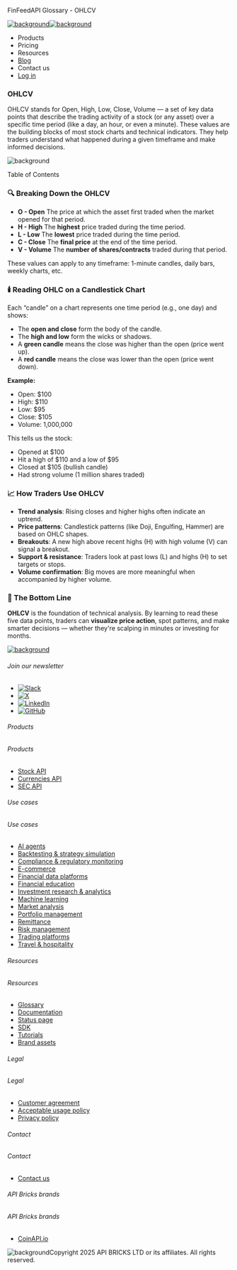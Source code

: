 FinFeedAPI Glossary - OHLCV

[![background](/_next/image?url=https%3A%2F%2Fcdn.sanity.io%2Fimages%2Fxpx4czto%2Fproduction%2Fc9a795fc7fb3558997d636211a44e71eb59288f0-773x184.png&w=1920&q=75)![background](https://cdn.sanity.io/images/xpx4czto/production/875913d8710b3054c19fad19673dc5592614265e-773x184.svg)](/)

* Products
* Pricing
* Resources
* [Blog](/blog)
* Contact us
* [Log in](https://console.finfeedapi.com/?link=/apikeys/create)

### OHLCV

OHLCV stands for Open, High, Low, Close, Volume — a set of key data points that describe the trading activity of a stock (or any asset) over a specific time period (like a day, an hour, or even a minute).
These values are the building blocks of most stock charts and technical indicators. They help traders understand what happened during a given timeframe and make informed decisions.

![background](https://cdn.sanity.io/images/xpx4czto/production/999c709b2777af013884c6e2623e9aa699585a06-429x429.svg)

Table of Contents

### 🔍 Breaking Down the OHLCV

* **O - Open** The price at which the asset first traded when the market opened for that period.
* **H - High** The **highest** price traded during the time period.
* **L - Low** The **lowest** price traded during the time period.
* **C - Close** The **final price** at the end of the time period.
* **V - Volume** The **number of shares/contracts** traded during that period.

These values can apply to any timeframe: 1-minute candles, daily bars, weekly charts, etc.

### 🕯️ Reading OHLC on a Candlestick Chart

Each “candle” on a chart represents one time period (e.g., one day) and shows:

* The **open and close** form the body of the candle.
* The **high and low** form the wicks or shadows.
* A **green candle** means the close was higher than the open (price went up).
* A **red candle** means the close was lower than the open (price went down).

**Example:**

* Open: $100
* High: $110
* Low: $95
* Close: $105
* Volume: 1,000,000

This tells us the stock:

* Opened at $100
* Hit a high of $110 and a low of $95
* Closed at $105 (bullish candle)
* Had strong volume (1 million shares traded)

### 📈 How Traders Use OHLCV

* **Trend analysis**: Rising closes and higher highs often indicate an uptrend.
* **Price patterns**: Candlestick patterns (like Doji, Engulfing, Hammer) are based on OHLC shapes.
* **Breakouts**: A new high above recent highs (H) with high volume (V) can signal a breakout.
* **Support & resistance**: Traders look at past lows (L) and highs (H) to set targets or stops.
* **Volume confirmation**: Big moves are more meaningful when accompanied by higher volume.

### 🧠 The Bottom Line

**OHLCV** is the foundation of technical analysis. By learning to read these five data points, traders can **visualize price action**, spot patterns, and make smarter decisions — whether they're scalping in minutes or investing for months.

[![background](https://cdn.sanity.io/images/xpx4czto/production/8a2788aebc71f7f5dce82eb1b7a5e5cec9a64838-773x184.svg)](/)

###### Join our newsletter

* [![Slack](https://cdn.sanity.io/images/xpx4czto/production/26371f7c1474b3ce9e67c32e006a140ddd704b95-512x512.svg)](https://finfeedapi.slack.com/x-p8539721774929-8529109118914-8531038476964/messages/C08FVM7P68H)
* [![X](/_next/image?url=https%3A%2F%2Fcdn.sanity.io%2Fimages%2Fxpx4czto%2Fproduction%2F0aa41878d0ceb77292d9f847b2f4e21d688460c1-2400x2453.png&w=64&q=75)](https://x.com/FinFeedAPI "Follow FinFeedAPI on X")
* [![LinkedIn](/_next/image?url=https%3A%2F%2Fcdn.sanity.io%2Fimages%2Fxpx4czto%2Fproduction%2Fb9ce6f119974543779bbcad7563e234be8edd900-840x779.png&w=64&q=75)](https://www.linkedin.com/company/finfeedapi/?viewAsMember=true "Join FinFeedAPI on LinkedIn")
* [![GitHub](https://cdn.sanity.io/images/xpx4czto/production/f202b6faccfd5cc46299b976c2635fee60b55aa0-98x96.svg)](https://github.com/api-bricks/api-bricks-sdk/tree/master/finfeedapi)

###### Products

###### Products

* [Stock API](/products/stock-api)
* [Currencies API](/products/currencies-api)
* [SEC API](/products/sec-api)

###### Use cases

###### Use cases

* [AI agents](/use-case/ai-agents)
* [Backtesting & strategy simulation](/use-case/backtesting-strategy-simulation)
* [Compliance & regulatory monitoring](/use-case/compliance-regulatory-monitoring)
* [E-commerce](/use-case/e-commerce)
* [Financial data platforms](/use-case/financial-data-platforms)
* [Financial education](/use-case/education-platforms)
* [Investment research & analytics](/use-case/investment-research-analytics)
* [Machine learning](/use-case/machine-learning)
* [Market analysis](/use-case/market-analysis)
* [Portfolio management](/use-case/portfolio-management)
* [Remittance](/use-case/remittance)
* [Risk management](/use-case/risk-management)
* [Trading platforms](/use-case/trading-platforms)
* [Travel & hospitality](/use-case/travel-hospitality)

###### Resources

###### Resources

* [Glossary](/learn/glossary)
* [Documentation](https://docs.finfeedapi.com/)
* [Status page](https://status.finfeedapi.com/)
* [SDK](https://github.com/api-bricks/api-bricks-sdk/tree/master/finfeedapi)
* [Tutorials](https://github.com/api-bricks/api-bricks-sdk/tree/master/finfeedapi/sec-api-rest/tutorials)
* [Brand assets](https://brandfetch.com/finfeedapi.com)

###### Legal

###### Legal

* [Customer agreement](/legal#link-479af90ac5b8)
* [Acceptable usage policy](/legal#link-469068dc1416)
* [Privacy policy](/legal#link-192d9f962f94)

###### Contact

###### Contact

* [Contact us](/contact-us)

###### API Bricks brands

###### API Bricks brands

* [CoinAPI.io](https://www.coinapi.io/?utm_source=finfeedapi&utm_medium=referral&utm_campaign=finfeedapi_footer)

![background](https://cdn.sanity.io/images/xpx4czto/production/33a64ee50c88a79ba86cc35ba36e9eb13987bbe7-152x184.svg)Copyright 2025 API BRICKS LTD or its affiliates. All rights reserved.
